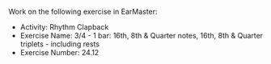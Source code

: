 Work on the following exercise in EarMaster:
- Activity: Rhythm Clapback
- Exercise Name: 3/4 - 1 bar: 16th, 8th & Quarter notes, 16th, 8th & Quarter triplets - including rests
- Exercise Number: 24.12
